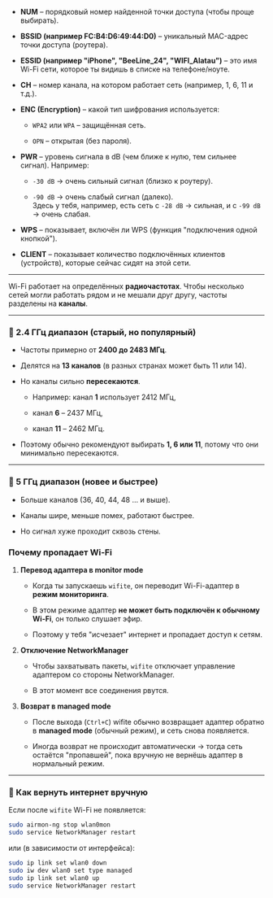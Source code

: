 - **NUM** – порядковый номер найденной точки доступа (чтобы проще выбирать).
    
- **BSSID (например FC:B4:D6:49:44:D0)** – уникальный MAC-адрес точки доступа (роутера).
    
- **ESSID (например "iPhone", "BeeLine_24", "WIFI_Alatau")** – это имя Wi-Fi сети, которое ты видишь в списке на телефоне/ноуте.
    
- **CH** – номер канала, на котором работает сеть (например, 1, 6, 11 и т.д.).
    
- **ENC (Encryption)** – какой тип шифрования используется:
    
    - `WPA2` или `WPA` – защищённая сеть.
        
    - `OPN` – открытая (без пароля).
        
- **PWR** – уровень сигнала в dB (чем ближе к нулю, тем сильнее сигнал). Например:
    
    - `-30 dB` → очень сильный сигнал (близко к роутеру).
        
    - `-90 dB` → очень слабый сигнал (далеко).  
        Здесь у тебя, например, есть сеть с `-28 dB` → сильная, и с `-99 dB` → очень слабая.
        
- **WPS** – показывает, включён ли WPS (функция "подключения одной кнопкой").
    
- **CLIENT** – показывает количество подключённых клиентов (устройств), которые сейчас сидят на этой сети.

---

Wi-Fi работает на определённых **радиочастотах**. Чтобы несколько сетей могли работать рядом и не мешали друг другу, частоты разделены на **каналы**.

---

### 🔹 2.4 ГГц диапазон (старый, но популярный)

- Частоты примерно от **2400 до 2483 МГц**.
    
- Делятся на **13 каналов** (в разных странах может быть 11 или 14).
    
- Но каналы сильно **пересекаются**.
    
    - Например: канал **1** использует 2412 МГц,
        
    - канал **6** – 2437 МГц,
        
    - канал **11** – 2462 МГц.
        
- Поэтому обычно рекомендуют выбирать **1, 6 или 11**, потому что они минимально пересекаются.
    

---

### 🔹 5 ГГц диапазон (новее и быстрее)

- Больше каналов (36, 40, 44, 48 … и выше).
    
- Каналы шире, меньше помех, работают быстрее.
    
- Но сигнал хуже проходит сквозь стены.


### Почему пропадает Wi-Fi

1. **Перевод адаптера в monitor mode**
    
    - Когда ты запускаешь `wifite`, он переводит Wi-Fi-адаптер в **режим мониторинга**.
        
    - В этом режиме адаптер **не может быть подключён к обычному Wi-Fi**, он только слушает эфир.
        
    - Поэтому у тебя "исчезает" интернет и пропадает доступ к сетям.
        
2. **Отключение NetworkManager**
    
    - Чтобы захватывать пакеты, `wifite` отключает управление адаптером со стороны NetworkManager.
        
    - В этот момент все соединения рвутся.
        
3. **Возврат в managed mode**
    
    - После выхода (`Ctrl+C`) wifite обычно возвращает адаптер обратно в **managed mode** (обычный режим), и сеть снова появляется.
        
    - Иногда возврат не происходит автоматически → тогда сеть остаётся "пропавшей", пока вручную не вернёшь адаптер в нормальный режим.
        

---

### 🔧 Как вернуть интернет вручную

Если после `wifite` Wi-Fi не появляется:

```bash
sudo airmon-ng stop wlan0mon
sudo service NetworkManager restart
```

или (в зависимости от интерфейса):

```bash
sudo ip link set wlan0 down
sudo iw dev wlan0 set type managed
sudo ip link set wlan0 up
sudo service NetworkManager restart
```